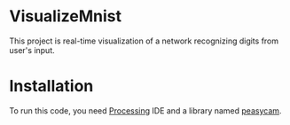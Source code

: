 # VisualizeMnist
This project is real-time visualization of a network recognizing digits from user's input.

# Installation
To run this code, you need [Processing](https://www.processing.org/download/) IDE and a library named [peasycam](http://mrfeinberg.com/peasycam/).
